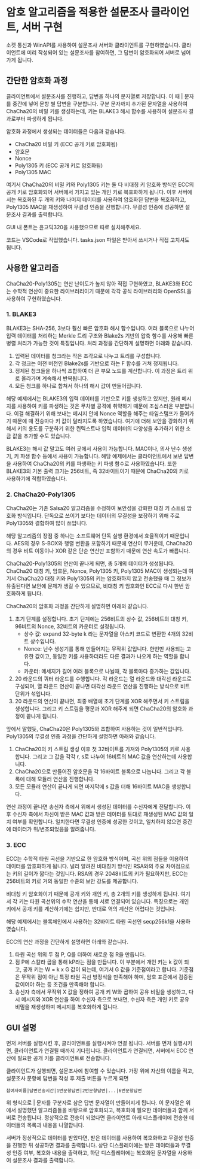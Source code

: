 # 암호 알고리즘을 적용한 설문조사 클라이언트, 서버 구현
소켓 통신과 WinAPI를 사용하여 설문조사 서버와 클라이언트를 구현하였습니다. 클라이언트에 미리 작성되어 있는 설문조사를 참여하면, 그 답변이 암호화되어 서버로 넘어가게 됩니다. 

## 간단한 암호화 과정
클라이언트에서 설문조사를 진행하고, 답변을 하나의 문자열로 저장합니다. 이 때 | 문자를 중간에 넣어 문항 별 답변을 구분합니다. 구분 문자까지 추가된 문자열을 사용하여 ChaCha20의 비밀 키를 생성하는데, 키는 BLAKE3 해시 함수를 사용하여 설문조사 결과로부터 파생하게 됩니다.

암호화 과정에서 생성되는 데이터들은 다음과 같습니다.

- ChaCha20 비밀 키 (ECC 공개 키로 암호화됨)
- 암호문
- Nonce
- Poly1305 키  (ECC 공개 키로 암호화됨)
- Poly1305 MAC

여기서 ChaCha20의 비밀 키와  Poly1305 키는 둘 다 비대칭 키 암호화 방식인 ECC의 공개 키로 암호화되어 서버에서 가지고 있는 개인 키로 복호화하게 됩니다. 이후 서버에서는 복호화된 두 개의 키와 나머지 데이터를 사용하여 암호화된 답변을 복호화하고, Poly1305 MAC을 재생성하여 무결성 인증을 진행합니다. 무결성 인증에 성공하면 설문조사 결과를 출력합니다.

GUI 내 폰트는 윤고딕320을 사용했으므로 따로 설치해주세요.

코드는 VSCode로 작업했습니다. tasks.json 파일은 받아서 쓰시거나 직접 고치셔도 됩니다. 

## 사용한 알고리즘
ChaCha20-Poly1305는 연산 난이도가 높지 않아 직접 구현하였고, BLAKE3와 ECC는 수학적 연산이 중요한 라이브러리이기 때문에 각각 공식 라이브러리와 OpenSSL을 사용하여 구현하였습니다. 
### 1. BLAKE3
BLAKE3는 SHA-256, 3보다 훨신 빠른 암호화 해시 함수입니다. 여러 블록으로 나누어 입력 데이터를 처리하는 Merkle 트리 구조와 Blake2s 기반의 압축 함수를 사용해 빠른병렬 처리가 가능한 것이 특징입니다. 
처리 과정을 간단하게 설명하면 아래와 같습니다.

1. 입력된 데이터를 청크라는 작은 조각으로 나누고 트리를 구성합니다.
2. 각 청크는 이전 버전인 Blake2s를 기반으로 하는 F 함수를 거쳐 정제됩니다.
3. 정제된 청크들을 하나씩 조합하여 더 큰 부모 노드를 계산합니다. 이 과정은 트리 위로 올라가며 계속해서 반복됩니다.
4. 모든 청크를 하나로 합쳐서 하나의 해시 값이 만들어집니다.

해당 예제에서는 BLAKE3의 입력 데이터를 기반으로 키를 생성하고 있지만, 원래 메시지를 사용하여 키를 파생하는 것은 무차별 공격에 취약하기 때문에 조심스러운 부분입니다. 이걸 해결하기 위해 보내는 메시지 안에 Nonce 역할을 해주는 타임스탬프가 들어가기 때문에 매 전송마다 키 값이 달라지도록 하였습니다. 여기에 더해 보안을 강화하기 위해서 키의 용도를 구분하기 위한 컨텍스트나 입력 데이터의 다양성을 추가하기 위한 소금 값을 추가할 수도 있습니다.

BLAKE3는 해시 값 말고도 여러 곳에서 사용이 가능합니다. MAC이나, 의사 난수 생성기, 키 파생 함수 등에서 사용이 가능합니다. 해당 예제에서는 클라이언트에서 보낸 답변을 사용하여 ChaCha20의 키를 파생하는 키 파생 함수로 사용하였습니다. 또한 BLAKE3의 기본 출력 크기는 256비트, 즉 32바이트이기 때문에 ChaCha20의 키로 사용하기에 적합하였습니다.

### 2. ChaCha20-Poly1305
ChaCha20는 기존 Salsa20 알고리즘을 수정하여 보안성을 강화한 대칭 키 스트림 암호화 방식입니다. 단독으로 쓰이기 보다는 데이터의 무결성을 보장하기 위해 주로 Poly1305와 결합하여 많이 쓰입니다. 

해당 알고리즘의 장점 중 하나는 소프트웨어 단독 실행 환경에서 효율적이기 때문입니다. AES의 경우 S-BOX와 행렬 변환을 포함하기 때문에 연산이 무거운데, ChaCha20의 경우 비트 이동이나 XOR 같은 단순 연산만 포함하기 때문에 연산 속도가 빠릅니다. 

ChaCha20-Poly1305의 연산이 끝나게 되면, 총 5개의 데이터가 생성됩니다. ChaCha20 대칭 키, 암호문, Nonce, Poly1305 키, Poly1305 MAC이 생성되는데 여기서 ChaCha20 대칭 키와 Poly1305의 키는 암호화하지 않고 전송했을 때 그 정보가 유출된다면 보안에 문제가 생길 수 있으므로, 비대칭 키 암호화인 ECC로 다시 한번 암호화하게 됩니다.

ChaCha20의 암호화 과정을 간단하게 설명하면 아래와 같습니다.
1. 초기 단계를 설정합니다. 초기 단계에는 256비트의 상수 값, 256비트의 대칭 키, 96비트의 Nonce, 32비트의 카운터로 설정됩니다.
	- 상수 값: expand 32-byte k 라는 문자열을 아스키 코드로 변환한 4개의 32비트 상수입니다. 
	- Nonce: 난수 생성기를 통해 만들어지는 무작위 값입니다. 한번만 사용되는 고유한 값이고, 동일한 키를 사용하더라도 다른 결과가 나오게 하는 역할을 합니다.
	- 카운터: 메세지가 길어 여러 블록으로 나뉠때, 각 블록마다 증가하는 값입니다. 
2. 20 라운드의 쿼터 라운드를 수행합니다. 각 라운드는 열 라운드와 대각선 라운드로 구성되며, 열 라운드 연산이 끝나면 대각선 라운드 연산을 진행하는 방식으로 비트 단위가 섞입니다.
3. 20 라운드의 연산이 끝나면, 최종 배열에 초기 단계를 XOR 해주면서 키 스트림을 생성합니다. 그리고 키 스트림을 평문과 XOR 해주게 되면 ChaCha20의 암호화 과정이 끝나게 됩니다.

앞에서 말했듯, ChaCha20은 Poly1305와 조합하여 사용하는 것이 일반적입니다. Poly1305의 무결성 인증 과정을 간단하게 설명하면 아래와 같습니다.

1. ChaCha20의 키 스트림 생성 이후 첫 32바이트를 가져와 Poly1305의 키로 사용합니다. 그리고 그 값을 각각 r, s로 나누어 16비트의 MAC 값을 연산하는데 사용합니다.
2. ChaCha20으로 만들어진 암호문을 각 16바이트 블록으로 나눕니다. 그리고 각 블록에 대해 모듈러 연산을 진행합니다. 
3. 모든 모듈러 연산이 끝나게 되면 마지막에 s 값을 더해 16바이트 MAC을 생성합니다.

연산 과정이 끝나면 송신자 측에서 위에서 생성된 데이터를 수신자에게 전달합니다. 이후 수신자 측에서 자신이 받은 MAC 값과 받은 데이터를 토대로 재생성된 MAC 값의 일치 여부를 확인합니다. 일치한다면 무결성 인증에 성공한 것이고, 일치하지 않으면 중간에 데이터가 위/변조되었음을 알려줍니다.
### 3. ECC
ECC는 수학적 타원 곡선을 기반으로 한 암호화 방식이며, 곡선 위의 점들을 이용하여 데이터를 암호화하게 됩니다. 널리 알려진 비대칭키 방식인 RSA와의 주요 차이점으로는 키의 길이가 짧다는 것입니다. RSA의 경우 2048비트의 키가 필요하지만, ECC는 256비트의 키로 거의 동일한 수준의 보안 강도를 제공합니다.

비대칭 키 암호화이기 때문에 공개 키와 개인 키, 총 2개의 키를 생성하게 됩니다. 여기서 각 키는 타원 곡선위의 수학 연산을 통해 서로 연결되어 있습니다. 특징으로는 개인 키에서 공개 키를 계산하기에는 쉽지만, 반대로 역의 계산은 어렵다는 것입니다.

해당 예제에서는 블록체인에서 사용하는 32바이트 타원 곡선인 secp256k1을 사용하였습니다. 

ECC의 연산 과정을 간단하게 설명하면 아래와 같습니다.
1. 타원 곡선 위의 두 점 P, Q를 더하여 새로운 점 R을 만듭니다.
2. 점 P에 스칼라 곱을 통해 kP라는 점을 만듭니다. 이 부분에서 개인 키는 k 값이 되고, 공개 키는 W = k x G 값이 되는데, 여기서 G 값을 기준점이라고 합니다. 기준점은 무작위 점이 아닌 특정 타원 곡선 방정식을 만족해야 하며, 암호 표준에서 검증된 값이어야 하는 등 조건을 만족해야 합니다.
3. 송신자 측에서 무작위 X 값을 정하여 공개 키 W와 곱하여 공유 비밀을 생성하고,  다시 메시지와 XOR 연산을 하여 수신자 측으로 보내면, 수신자 측은 개인 키로 공유 비밀을 재생성하며 메시지를 복호화하게 됩니다.
## GUI 설명
먼저 서버를 실행시킨 후, 클라이언트를 실행시켜야 연결 됩니다. 서버를 먼저 실행시키면, 클라이언트가 연결될 때까지 기다립니다. 클라이언트가 연결되면, 서버에서 ECC 연산에 필요한 공개 키를 클라이언트로 전송합니다. 

클라이언트가 실행되면, 설문조사에 참여할 수 있습니다. 가장 위에 자신의 이름을 적고, 설문조사 문항에 답변을 작성 후 제출 버튼을 누르게 되면 

```
참여자이름|답변전송시간|1번문항답변|2번문항답변|...|6번문항답변
```

위 형식으로 | 문자를 구분자로 삼은 답변 문자열이 만들어지게 됩니다. 이 문자열은 위에서 설명했던 알고리즘들을 바탕으로 암호화되고, 복호화에 필요한 데이터들과 함께 서버로 전송됩니다. 정상적으로 전송이 되었다면 클라이언트 아래 디스플레이에 전송한 데이터들의 목록과 내용을 나열합니다.

서버가 정상적으로 데이터를 받았다면, 받은 데이터를 사용하여 복호화하고 무결성 인증을 진행한 뒤 성공하면 결과를 출력합니다. 상단 디스플레이에는 받은 데이터들과 무결성 인증 여부, 복호화 내용을 출력하고, 하단 디스플레이에는 복호화된 문자열을 사용하여 설문조사 결과를 출력합니다.
